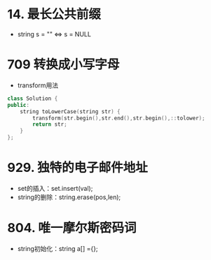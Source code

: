 # 14. 最长公共前缀
* string s = "" <=> s = NULL

# 709 转换成小写字母
* transform用法
```cpp
class Solution {
public:
    string toLowerCase(string str) {
        transform(str.begin(),str.end(),str.begin(),::tolower);
        return str;
    }
};
```

# 929. 独特的电子邮件地址
* set的插入：set.insert(val);
* string的删除：string.erase(pos,len);

# 804. 唯一摩尔斯密码词
* string初始化：string a[] ={};